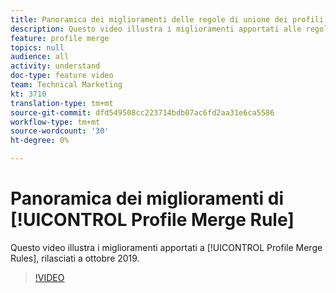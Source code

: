 ```yaml
---
title: Panoramica dei miglioramenti delle regole di unione dei profili
description: Questo video illustra i miglioramenti apportati alle regole di unione dei profili, rilasciati a ottobre 2019.
feature: profile merge
topics: null
audience: all
activity: understand
doc-type: feature video
team: Technical Marketing
kt: 3710
translation-type: tm+mt
source-git-commit: dfd549508cc223714bdb07ac6fd2aa31e6ca5586
workflow-type: tm+mt
source-wordcount: '30'
ht-degree: 0%

---
```



# Panoramica dei miglioramenti di [!UICONTROL Profile Merge Rule]

Questo video illustra i miglioramenti apportati a [!UICONTROL Profile Merge Rules], rilasciati a ottobre 2019.

>[!VIDEO](https://video.tv.adobe.com/v/28976/?quality=12)
